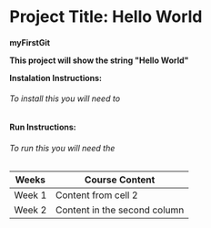 <h1> Project Title: Hello World
<h4> myFirstGit


This project will show the string "Hello World"

**Instalation Instructions:**
###### To install this you will need to



**Run Instructions:**
###### To run this you will need the 

Weeks| Course Content
------------ | -------------
Week 1 | Content from cell 2
Week 2 | Content in the second column
